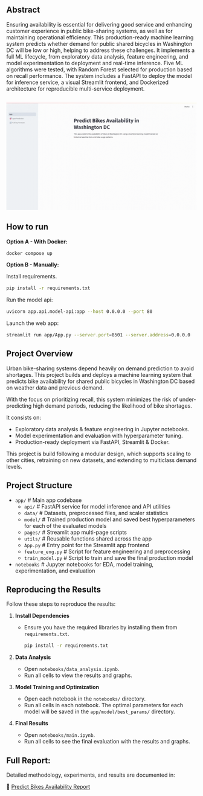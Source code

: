 ## Abstract

Ensuring availability is essential for delivering good service and enhancing customer experience in public bike-sharing systems, as well as for maintaining operational efficiency. This production-ready machine learning system predicts whether demand for public shared bicycles in Washington DC will be low or high, helping to address these challenges. It implements a full ML lifecycle, from exploratory data analysis, feature engineering, and model experimentation to deployment and real-time inference. Five ML algorithms were tested, with Random Forest selected for production based on recall performance.
The system includes a FastAPI to deploy the model for inference service, a visual Streamlit frontend, and Dockerized architecture for reproducible multi-service deployment.

##
![GIF](demo.gif)

## How to run

**Option A - With Docker:**

```bash
docker compose up
```

**Option B - Manually:**

Install requirements.

```bash
pip install -r requirements.txt
```

Run the model api:

```bash
uvicorn app.api.model-api:app --host 0.0.0.0 --port 80
```

Launch the web app:

```bash
streamlit run app/App.py --server.port=8501 --server.address=0.0.0.0
```

## Project Overview

Urban bike-sharing systems depend heavily on demand prediction to avoid shortages. This project builds and deploys a machine learning system that predicts bike availability for shared public bicycles in Washington DC based on weather data and previous demand.

With the focus on prioritizing recall, this system minimizes the risk of under-predicting high demand periods, reducing the likelihood of bike shortages.

It consists on:
- Exploratory data analysis & feature engineering in Jupyter notebooks.
- Model experimentation and evaluation with hyperparameter tuning.
- Production-ready deployment via FastAPI, Streamlit & Docker.

This project is build following a modular design, which supports scaling to other cities, retraining on new datasets, and extending to multiclass demand levels.

## Project Structure

- `app/` # Main app codebase
   - `api/` # FastAPI service for model inference and API utilities
   - `data/` # Datasets, preprocessed files, and scaler statistics
   - `model/` # Trained production model and saved best hyperparameters for each of the evaluated models
   - `pages/` # Streamlit app multi-page scripts
   - `utils/` # Reusable functions shared across the app
   - `App.py` # Entry point for the Streamlit app frontend
   - `feature_eng.py` # Script for feature engineering and preprocessing
   - `train_model.py` # Script to train and save the final production model
- `notebooks` # Jupyter notebooks for EDA, model training, experimentation, and evaluation

## Reproducing the Results

Follow these steps to reproduce the results:

1. **Install Dependencies**  
   - Ensure you have the required libraries by installing them from `requirements.txt`.

      ```bash
      pip install -r requirements.txt
      ```

2. **Data Analysis**
   - Open `notebooks/data_analysis.ipynb`.
   - Run all cells to view the results and graphs.

3. **Model Training and Optimization**
   - Open each notebook in the `notebooks/` directory.
   - Run all cells in each notebook. The optimal parameters for each model will be saved in the `app/model/best_params/` directory.

4. **Final Results**
   - Open `notebooks/main.ipynb`.
   - Run all cells to see the final evaluation with the results and graphs.

## Full Report:

Detailed methodology, experiments, and results are documented in:

📄 [Predict Bikes Availability Report](Predict-Bikes-Availability_Report.pdf)
